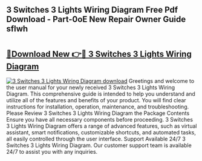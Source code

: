 ## 3 Switches 3 Lights Wiring Diagram Free Pdf Download - Part-0oE New Repair Owner Guide sfIwh

# <h2><a href="http://dfq2s3v.blite.top/?on=3+Switches+3+Lights+Wiring+Diagram">🔗Download New 👉🔴 3 Switches 3 Lights Wiring Diagram</a></h2>

[![3 Switches 3 Lights Wiring Diagram download](https://i.imgur.com/lujVjoI.png)](http://dfq2s3v.blite.top/?on=3+Switches+3+Lights+Wiring+Diagram)
Greetings and welcome to the user manual for your newly received 3 Switches 3 Lights Wiring Diagram. This comprehensive guide is intended to help you understand and utilize all of the features and benefits of your product. You will find clear instructions for installation, operation, maintenance, and troubleshooting. Please Review 3 Switches 3 Lights Wiring Diagram the Package Contents Ensure you have all necessary components before proceeding. 3 Switches 3 Lights Wiring Diagram offers a range of advanced features, such as virtual assistant, smart notifications, customizable shortcuts, and automated tasks, all easily controlled through the user interface. Support Available 24/7 3 Switches 3 Lights Wiring Diagram. Our customer support team is available 24/7 to assist you with any inquiries.
